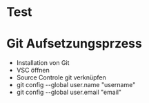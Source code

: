 # Test
# Git Aufsetzungsprzess
- Installation von Git
- VSC öffnen
- Source Controle git verknüpfen
- git config --global user.name "username"
- git config --global user.email "email"